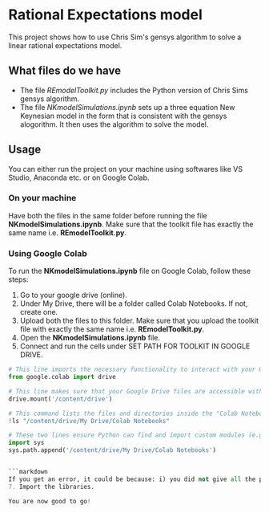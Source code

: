 # Rational Expectations model
This project shows how to use Chris Sim's gensys algorithm to solve a linear rational expectations model. 

## What files do we have

- The file *REmodelToolkit.py* includes the Python version of Chris Sims gensys algorithm.
- The file *NKmodelSimulations.ipynb* sets up a three equation New Keynesian model in the form that is consistent with the gensys alogorithm. It then uses the algorithm to solve the model.

## Usage
You can either run the project on your machine using softwares like VS Studio, Anaconda etc. or on Google Colab.

### On your machine
Have both the files in the same folder before running the file **NKmodelSimulations.ipynb**. Make sure that the toolkit file has exactly the same name i.e. **REmodelToolkit.py**.

### Using Google Colab
To run the **NKmodelSimulations.ipynb** file on Google Colab, follow these steps: 

1. Go to your google drive (online).
2. Under My Drive, there will be a folder called Colab Notebooks. If not, create one.
3. Upload both the files to this folder. Make sure that you upload the toolkit file with exactly the same name i.e. **REmodelToolkit.py**.
4. Open the **NKmodelSimulations.ipynb** file.
5. Connect and run the cells under SET PATH FOR TOOLKIT IN GOOGLE DRIVE.

```python
# This line imports the necessary functionality to interact with your Google Drive from within the Colab notebook.
from google.colab import drive

# This line makes sure that your Google Drive files are accessible within the notebook
drive.mount('/content/drive')

# This command lists the files and directories inside the "Colab Notebooks" folder located in your Google Drive. You should see REmodelToolkit.py here.
!ls "/content/drive/My Drive/Colab Notebooks"

# These two lines ensure Python can find and import custom modules (e.g REmodelToolkit.py) located within your 'Colab Notebooks' folder in Google Drive, making them available to use in the notebook.
import sys
sys.path.append('/content/drive/My Drive/Colab Notebooks')


```markdown
If you get an error, it could be because: i) you did not give all the permissions when you were prompted; ii) you uploaded the toolkit file with a different name than $\textit{REmodelToolkit.py}$; iii) you did not upload the toolkit file in the Colab Notebooks folder in My Drive. 
7. Import the libraries.

You are now good to go!

